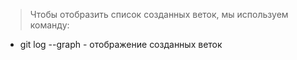 >Чтобы отобразить список созданных веток, мы используем команду:
+ git log --graph - отображение созданных веток